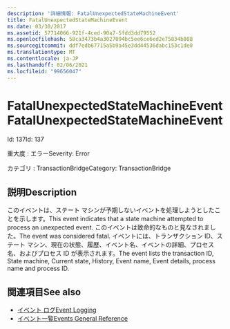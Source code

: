 ```yaml
---
description: '詳細情報: FatalUnexpectedStateMachineEvent'
title: FatalUnexpectedStateMachineEvent
ms.date: 03/30/2017
ms.assetid: 57714066-921f-4ced-90a7-5fdd3dd79552
ms.openlocfilehash: 58ca3473b4a3027094bc5ee6ce6ed2e75834b808
ms.sourcegitcommit: ddf7edb67715a5b9a45e3dd44536dabc153c1de0
ms.translationtype: MT
ms.contentlocale: ja-JP
ms.lasthandoff: 02/06/2021
ms.locfileid: "99656047"
---
```

# <a name="fatalunexpectedstatemachineevent"></a><span data-ttu-id="eb320-103">FatalUnexpectedStateMachineEvent</span><span class="sxs-lookup"><span data-stu-id="eb320-103">FatalUnexpectedStateMachineEvent</span></span>

<span data-ttu-id="eb320-104">Id: 137</span><span class="sxs-lookup"><span data-stu-id="eb320-104">Id: 137</span></span>  
  
 <span data-ttu-id="eb320-105">重大度 : エラー</span><span class="sxs-lookup"><span data-stu-id="eb320-105">Severity: Error</span></span>  
  
 <span data-ttu-id="eb320-106">カテゴリ : TransactionBridge</span><span class="sxs-lookup"><span data-stu-id="eb320-106">Category: TransactionBridge</span></span>  
  
## <a name="description"></a><span data-ttu-id="eb320-107">説明</span><span class="sxs-lookup"><span data-stu-id="eb320-107">Description</span></span>  

 <span data-ttu-id="eb320-108">このイベントは、ステート マシンが予期しないイベントを処理しようとしたことを示します。</span><span class="sxs-lookup"><span data-stu-id="eb320-108">This event indicates that a state machine attempted to process an unexpected event.</span></span> <span data-ttu-id="eb320-109">このイベントは致命的なものと見なされました。</span><span class="sxs-lookup"><span data-stu-id="eb320-109">The event was considered fatal.</span></span> <span data-ttu-id="eb320-110">イベントには、トランザクション ID、ステート マシン、現在の状態、履歴、イベント名、イベントの詳細、プロセス名、およびプロセス ID が表示されます。</span><span class="sxs-lookup"><span data-stu-id="eb320-110">The event lists the transaction ID, State machine, Current state, History, Event name, Event details, process name and process ID.</span></span>  
  
## <a name="see-also"></a><span data-ttu-id="eb320-111">関連項目</span><span class="sxs-lookup"><span data-stu-id="eb320-111">See also</span></span>

- [<span data-ttu-id="eb320-112">イベント ログ</span><span class="sxs-lookup"><span data-stu-id="eb320-112">Event Logging</span></span>](index.md)
- [<span data-ttu-id="eb320-113">イベント一覧</span><span class="sxs-lookup"><span data-stu-id="eb320-113">Events General Reference</span></span>](events-general-reference.md)

